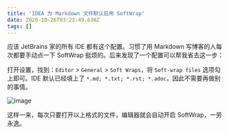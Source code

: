 ```yaml
---
title: 'IDEA 为 Markdown 文件默认启用 SoftWrap'
date: 2020-10-26T03:23:49.630Z
tags: []
---
```


<!-- 「」 -->

应该 JetBrains 家的所有 IDE 都有这个配置。习惯了用 Markdown 写博客的人每次都要手动点一下 SoftWrap 挺烦的。后来发现了一个配置可以帮我省去这一步：

打开设置，找到：`Editor` > `General` > `Soft Wraps`，将 `Soft-wrap files` 选项勾上即可。IDE 默认已经填上了 `*.md; *.txt; *.rst; *.adoc`，因此不需要再做别的事情。

![image](98069913-fc341280-1e9a-11eb-82d4-2dbaa96672bd.png)

这样一来，每次只要打开以上格式的文件，编辑器就会自动开启 SoftWrap，一劳永逸。

